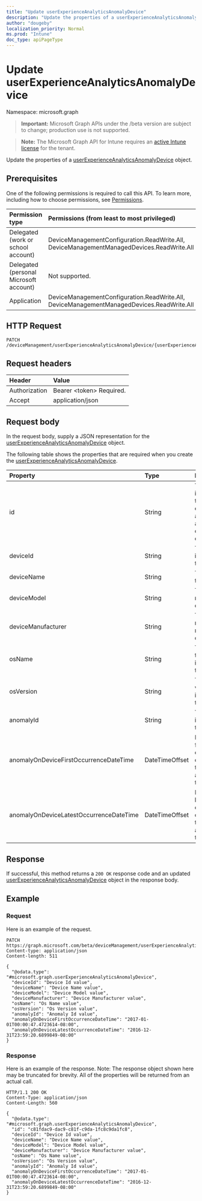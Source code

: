 ```yaml
---
title: "Update userExperienceAnalyticsAnomalyDevice"
description: "Update the properties of a userExperienceAnalyticsAnomalyDevice object."
author: "dougeby"
localization_priority: Normal
ms.prod: "Intune"
doc_type: apiPageType
---
```


# Update userExperienceAnalyticsAnomalyDevice

Namespace: microsoft.graph

> **Important:** Microsoft Graph APIs under the /beta version are subject to change; production use is not supported.

> **Note:** The Microsoft Graph API for Intune requires an [active Intune license](https://go.microsoft.com/fwlink/?linkid=839381) for the tenant.

Update the properties of a [userExperienceAnalyticsAnomalyDevice](../resources/intune-devices-userexperienceanalyticsanomalydevice.md) object.

## Prerequisites
One of the following permissions is required to call this API. To learn more, including how to choose permissions, see [Permissions](/graph/permissions-reference).

|Permission type|Permissions (from least to most privileged)|
|:---|:---|
|Delegated (work or school account)|DeviceManagementConfiguration.ReadWrite.All, DeviceManagementManagedDevices.ReadWrite.All|
|Delegated (personal Microsoft account)|Not supported.|
|Application|DeviceManagementConfiguration.ReadWrite.All, DeviceManagementManagedDevices.ReadWrite.All|

## HTTP Request
<!-- {
  "blockType": "ignored"
}
-->
``` http
PATCH /deviceManagement/userExperienceAnalyticsAnomalyDevice/{userExperienceAnalyticsAnomalyDeviceId}
```

## Request headers
|Header|Value|
|:---|:---|
|Authorization|Bearer &lt;token&gt; Required.|
|Accept|application/json|

## Request body
In the request body, supply a JSON representation for the [userExperienceAnalyticsAnomalyDevice](../resources/intune-devices-userexperienceanalyticsanomalydevice.md) object.

The following table shows the properties that are required when you create the [userExperienceAnalyticsAnomalyDevice](../resources/intune-devices-userexperienceanalyticsanomalydevice.md).

|Property|Type|Description|
|:---|:---|:---|
|id|String|The unique identifier for the user experience analytics anomaly device object.|
|deviceId|String|The unique identifier of the device.|
|deviceName|String|The name of the device.|
|deviceModel|String|The model name of the device.|
|deviceManufacturer|String|The manufacturer name of the device.|
|osName|String|The name of the OS installed on the device.|
|osVersion|String|The OS version installed on the device.|
|anomalyId|String|The unique identifier of the anomaly.|
|anomalyOnDeviceFirstOccurrenceDateTime|DateTimeOffset|Indicates the first occurance date and time for the anomaly on the device.|
|anomalyOnDeviceLatestOccurrenceDateTime|DateTimeOffset|Indicates the latest occurance date and time for the anomaly on the device.|



## Response
If successful, this method returns a `200 OK` response code and an updated [userExperienceAnalyticsAnomalyDevice](../resources/intune-devices-userexperienceanalyticsanomalydevice.md) object in the response body.

## Example

### Request
Here is an example of the request.
``` http
PATCH https://graph.microsoft.com/beta/deviceManagement/userExperienceAnalyticsAnomalyDevice/{userExperienceAnalyticsAnomalyDeviceId}
Content-type: application/json
Content-length: 511

{
  "@odata.type": "#microsoft.graph.userExperienceAnalyticsAnomalyDevice",
  "deviceId": "Device Id value",
  "deviceName": "Device Name value",
  "deviceModel": "Device Model value",
  "deviceManufacturer": "Device Manufacturer value",
  "osName": "Os Name value",
  "osVersion": "Os Version value",
  "anomalyId": "Anomaly Id value",
  "anomalyOnDeviceFirstOccurrenceDateTime": "2017-01-01T00:00:47.4723614-08:00",
  "anomalyOnDeviceLatestOccurrenceDateTime": "2016-12-31T23:59:20.6899849-08:00"
}
```

### Response
Here is an example of the response. Note: The response object shown here may be truncated for brevity. All of the properties will be returned from an actual call.
``` http
HTTP/1.1 200 OK
Content-Type: application/json
Content-Length: 560

{
  "@odata.type": "#microsoft.graph.userExperienceAnalyticsAnomalyDevice",
  "id": "c81fdac9-dac9-c81f-c9da-1fc8c9da1fc8",
  "deviceId": "Device Id value",
  "deviceName": "Device Name value",
  "deviceModel": "Device Model value",
  "deviceManufacturer": "Device Manufacturer value",
  "osName": "Os Name value",
  "osVersion": "Os Version value",
  "anomalyId": "Anomaly Id value",
  "anomalyOnDeviceFirstOccurrenceDateTime": "2017-01-01T00:00:47.4723614-08:00",
  "anomalyOnDeviceLatestOccurrenceDateTime": "2016-12-31T23:59:20.6899849-08:00"
}
```




